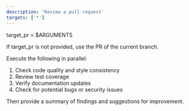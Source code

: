 ```yaml
---
description: 'Review a pull request'
targets: ['*']
---
```


target_pr = $ARGUMENTS

If target_pr is not provided, use the PR of the current branch.

Execute the following in parallel:

1. Check code quality and style consistency
2. Review test coverage
3. Verify documentation updates
4. Check for potential bugs or security issues

Then provide a summary of findings and suggestions for improvement.
